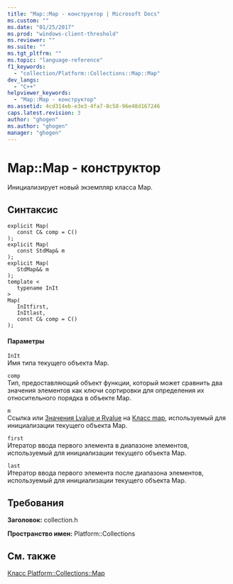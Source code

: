 ```yaml
---
title: "Map::Map - конструктор | Microsoft Docs"
ms.custom: ""
ms.date: "01/25/2017"
ms.prod: "windows-client-threshold"
ms.reviewer: ""
ms.suite: ""
ms.tgt_pltfrm: ""
ms.topic: "language-reference"
f1_keywords: 
  - "collection/Platform::Collections::Map::Map"
dev_langs: 
  - "C++"
helpviewer_keywords: 
  - "Map::Map - конструктор"
ms.assetid: 4cd314eb-e3e3-4fa7-8c58-96e48d167246
caps.latest.revision: 3
author: "ghogen"
ms.author: "ghogen"
manager: "ghogen"
---
```

# Map::Map - конструктор
Инициализирует новый экземпляр класса Map.  
  
## Синтаксис  
  
```  
explicit Map(  
   const C& comp = C()  
);  
explicit Map(  
   const StdMap& m  
);  
explicit Map(  
   StdMap&& m  
);  
template <  
   typename InIt  
>  
Map(  
   InItfirst,  
   InItlast,  
   const C& comp = C()  
);  
```  
  
#### Параметры  
 `InIt`  
 Имя типа текущего объекта Map.  
  
 `comp`  
 Тип, предоставляющий объект функции, который может сравнить два значения элементов как ключи сортировки для определения их относительного порядка в объекте Map.  
  
 `m`  
 Ссылка или [Значения Lvalue и Rvalue](../Topic/Lvalues%20and%20Rvalues%20\(Visual%20C++\).md) на [Класс map](../standard-library/map-class.md), используемый для инициализации текущего объекта Map.  
  
 `first`  
 Итератор ввода первого элемента в диапазоне элементов, используемый для инициализации текущего объекта Map.  
  
 `last`  
 Итератор ввода первого элемента после диапазона элементов, используемый для инициализации текущего объекта Map.  
  
## Требования  
 **Заголовок:** collection.h  
  
 **Пространство имен:** Platform::Collections  
  
## См. также  
 [Класс Platform::Collections::Map](../cppcx/platform-collections-map-class.md)